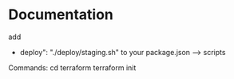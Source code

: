 # Documentation

add
 - deploy": "./deploy/staging.sh"
 to your package.json --> scripts

 Commands:
 cd terraform
 terraform init
 
